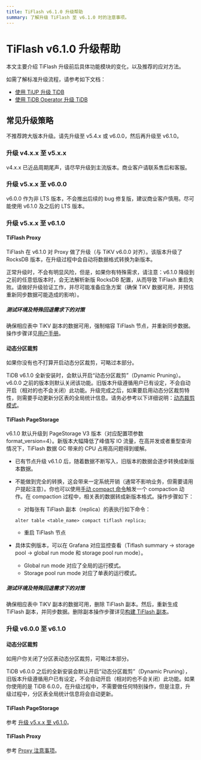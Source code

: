 ```yaml
---
title: TiFlash v6.1.0 升级帮助
summary: 了解升级 TiFlash 至 v6.1.0 时的注意事项。
---
```


# TiFlash v6.1.0 升级帮助

本文主要介绍 TiFlash 升级前后具体功能模块的变化，以及推荐的应对方法。

如需了解标准升级流程，请参考如下文档：

- [使用 TiUP 升级 TiDB](/upgrade-tidb-using-tiup.md)
- [使用 TiDB Operator 升级 TiDB](https://docs.pingcap.com/zh/tidb-in-kubernetes/stable/upgrade-a-tidb-cluster)

## 常见升级策略

不推荐跨大版本升级。请先升级至 v5.4.x 或 v6.0.0，然后再升级至 v6.1.0。

### 升级 v4.x.x 至 v5.x.x

v4.x.x 已近品周期尾声，请尽早升级到主流版本。商业客户请联系售后和客服。

### 升级 v5.x.x 至 v6.0.0

v6.0.0 作为非 LTS 版本，不会推出后续的 bug 修复版，建议商业客户慎用。尽可能使用 v6.1.0 及之后的 LTS 版本。

### 升级 v5.x.x 至 v6.1.0

#### <a name="proxy"></a>TiFlash Proxy

TiFlash 在 v6.1.0 对 Proxy 做了升级（与 TiKV v6.0.0 对齐）。该版本升级了 RocksDB 版本，在升级过程中会自动将数据格式转换为新版本。

正常升级时，不会有明显风险，但是，如果你有特殊需求，请注意：v6.1.0 降级到之前的任意低版本时，会无法解析新版 RocksDB 配置，从而导致 TiFlash 重启失败。请做好升级验证工作，并尽可能准备应急方案（确保 TiKV 数据可用，并预估重新同步数据可能造成的影响）。

##### 测试环境及特殊回退需求下的对策

确保相应表中 TiKV 副本的数据可用，强制缩容 TiFlash 节点，并重新同步数据。操作步骤详见[用户手册](/scale-tidb-using-tiup#scale-in-a-tiflash-cluster)。

#### 动态分区裁剪

如果你没有也不打算开启动态分区裁剪，可略过本部分。

TiDB v6.1.0 全新安装时，会默认开启“动态分区裁剪”（Dynamic Pruning）。 v6.0.0 之前的版本则默认关闭该功能。旧版本升级遵循用户已有设定，不会自动开启（相对的也不会关闭）此功能。升级完成之后，如果要启用动态分区裁剪特性，则需要手动更新分区表的全局统计信息。请务必参考以下详细说明：[动态裁剪模式](/partitioned-table#动态裁剪模式)。

#### TiFlash PageStorage

v6.1.0 默认升级到 PageStorage V3 版本（对应配置项参数 format_version=4）。新版本大幅降低了峰值写 IO 流量，在高并发或者重型查询情况下，TiFlash 数据 GC 带来的 CPU 占用高问题得到缓解。

- 已有节点升级 v6.1.0 后，随着数据不断写入，旧版本的数据会逐步转换成新版本数据。
- 不能做到完全的转换，这会带来一定系统开销（通常不影响业务，但需要请用户提起注意）。你也可以使用[手动 compact 命令](/sql-statements/sql-statement-alter-table-compact.md)触发一个 compaction 动作。在 compaction 过程中，相关表的数据转成新版本格式。操作步骤如下：

    - 对每张有 TiFlash 副本（replica）的表执行如下命令：

     ```
     alter table <table_name> compact tiflash replica;
     ```

    - 重启 TiFlash 节点

- 具体实例版本，可以在 Grafana 对应监控查看（Tiflash summary → storage pool → global run mode 和 storage pool run mode）。

    - Global run mode 对应了全局的运行模式。
    - Storage pool run mode 对应了单表的运行模式。

##### 测试环境及特殊回退需求下的对策

确保相应表中 TiKV 副本的数据可用，删除 TiFlash 副本。然后，重新生成 TiFlash 副本，并同步数据。删除副本操作步骤详见[构建 TiFlash 副本](/tiflash/use-tiflash.md#构建-tiflash-副本)。

### 升级 v6.0.0 至 v6.1.0

#### 动态分区裁剪

如用户你关闭了分区表动态分区裁剪，可略过本部分。

TiDB v6.0.0 之后的全新安装会默认开启“动态分区裁剪”（Dynamic Pruning），旧版本升级遵循用户已有设定，不会自动开启（相对的也不会关闭）此功能。如果你使用的是 TiDB 6.0.0，在升级过程中，不需要做任何特别操作，但是注意，升级过程中，分区表全局统计信息将会自动更新。

#### TiFlash PageStorage

参考 [升级 v5.x.x 至 v6.1.0](#升级-v5xx-至-v610)。

#### TiFlash Proxy

参考 [Proxy 注意事项](#升级-v5xx-至-v610)。